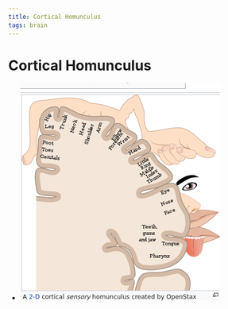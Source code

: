 ```yaml
---
title: Cortical Homunculus
tags: brain
---
```


# Cortical Homunculus
- ![im](assets/Pasted%20Image%2020220509154234.png)


















































































